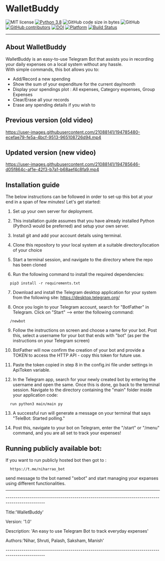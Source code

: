 # WalletBuddy 

![MIT license](https://img.shields.io/badge/License-MIT-green.svg)
[![Python 3.8](https://img.shields.io/badge/Python-3.8-blue.svg)](https://www.python.org/downloads/release/python-380/)
![GitHub code size in bytes](https://img.shields.io/github/languages/code-size/smanishs175/WalletBuddy)
![GitHub](https://img.shields.io/badge/Language-Python-blue.svg)
[![GitHub contributors](https://img.shields.io/github/contributors/smanishs175/WalletBuddy)](https://github.com/smanishs175/WalletBuddy/graphs/contributors/)
[![DOI](https://zenodo.org/badge/DOI/10.5281/zenodo.5542548.svg)](https://doi.org/10.5281/zenodo.5542548)
[![Platform](https://img.shields.io/badge/Platform-Telegram-blue)](https://desktop.telegram.org/)
[![Build Status](https://github.com/smanishs175/WalletBuddy/actions/workflows/build.yml/badge.svg)](https://github.com/smanishs175/WalletBuddy/actions/workflows/build.yml)

<hr>

## About WalletBuddy

WalletBuddy is an easy-to-use Telegram Bot that assists you in recording your daily expenses on a local system without any hassle.  
With simple commands, this bot allows you to:
- Add/Record a new spending
- Show the sum of your expenditure for the current day/month
- Display your spendings plot : All expenses, Category expenses, Group Expenses
- Clear/Erase all your records
- Erase any spending details if you wish to

## Previous version (old video)
https://user-images.githubusercontent.com/21088141/194785480-ecefae79-fe5a-4bcf-9513-965108726d94.mp4

## Updated version (new video)
https://user-images.githubusercontent.com/21088141/194785646-d05f864c-af1e-42f3-b7a1-b68aef4c8fa9.mp4

## Installation guide

The below instructions can be followed in order to set-up this bot at your end in a span of few minutes! Let's get started:

1. Set up your own server for deployment.

2. This installation guide assumes that you have already installed Python (Python3 would be preferred) and setup your own server.

3. Install git and add your account details using terminal.

4. Clone this repository to your local system at a suitable directory/location of your choice

5. Start a terminal session, and navigate to the directory where the repo has been cloned

6. Run the following command to install the required dependencies:
```
  pip3 install -r requirements.txt
```
7. Download and install the Telegram desktop application for your system from the following site: https://desktop.telegram.org/

8. Once you login to your Telegram account, search for "BotFather" in Telegram. Click on "Start" --> enter the following command:
```
  /newbot
```
9. Follow the instructions on screen and choose a name for your bot. Post this, select a username for your bot that ends with "bot" (as per the instructions on your Telegram screen)

10. BotFather will now confirm the creation of your bot and provide a TOKEN to access the HTTP API - copy this token for future use.

11. Paste the token copied in step 8 in the config.ini file under settings in ApiToken variable.

12. In the Telegram app, search for your newly created bot by entering the username and open the same. Once this is done, go back to the terminal session. Navigate to the directory containing the "main" folder inside your application code:
```
  run python3 main/main py
```
13. A successful run will generate a message on your terminal that says "TeleBot: Started polling." 

14. Post this, navigate to your bot on Telegram, enter the "/start" or "/menu" command, and you are all set to track your expenses!

## Running publicly available bot:

If you want to run publicly hosted bot then got to :
```
  https://t.me/niharrao_bot
```
send message to the bot named "sebot" and start managing your expanses using different functionalities.


<hr>
<p>--------------------------------------------------------------------------------------------------</p>
<p>Title:'WalletBuddy'</p>
<p>Version: '1.0'</p>
<p>Description: 'An easy to use Telegram Bot to track everyday expenses'</p>
<p>Authors:'Nihar, Shruti, Palash, Saksham, Manish'</p>
<p>--------------------------------------------------------------------------------------------------</p>
